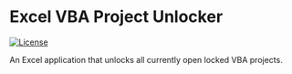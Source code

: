 # Excel VBA Project Unlocker

[![License](https://img.shields.io/github/license/Player1os/excel-vba-project-unlocker.svg)](https://github.com/Player1os/excel-vba-project-unlocker/blob/master/LICENSE)

An Excel application that unlocks all currently open locked VBA projects.
